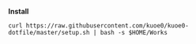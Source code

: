 **Install**

```
curl https://raw.githubusercontent.com/kuoe0/kuoe0-dotfile/master/setup.sh | bash -s $HOME/Works
```
